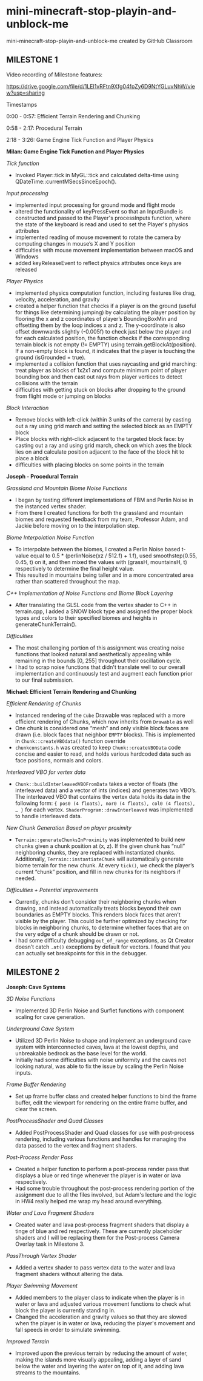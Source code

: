 # mini-minecraft-stop-playin-and-unblock-me
mini-minecraft-stop-playin-and-unblock-me created by GitHub Classroom

## MILESTONE 1

Video recording of Milestone features:

https://drive.google.com/file/d/1LEl1vRFtn9Xfg04fpZy6D9NtYGLuvNhW/view?usp=sharing

Timestamps

0:00 - 0:57: Efficient Terrain Rendering and Chunking

0:58 - 2:17: Procedural Terrain

2:18 - 3:26: Game Engine Tick Function and Player Physics


**Milan: Game Engine Tick Function and Player Physics**

_Tick function_
- Invoked Player::tick in MyGL::tick and calculated delta-time using QDateTime::currentMSecsSinceEpoch().

_Input processing_
- implemented input processing for ground mode and flight mode
- altered the functionality of keyPressEvent so that an InputBundle is constructed and passed to the Player's processInputs function, where the state of the keyboard is read and used to set the Player's physics attributes 
- implemented reading of mouse movement to rotate the camera by computing changes in mouse’s X and Y position
- difficulties with mouse movement implementation between macOS and Windows
- added keyReleaseEvent to reflect physics attributes once keys are released

_Player Physics_
- implemented physics computation function, including features like drag, velocity, acceleration, and gravity
- created a helper function that checks if a player is on the ground (useful for things like determining jumping) by calculating the player position by flooring the x and z coordinates of player’s BoundingBoxMin and offsetting them by the loop indices x and z. The y-coordinate is also offset downwards slightly (-0.005f) to check just below the player and for each calculated position, the function checks if the corresponding terrain block is not empty (!= EMPTY) using terrain.getBlockAt(position). If a non-empty block is found, it indicates that the player is touching the ground (isGrounded = true).
- implemented a collision function that uses raycasting and grid marching: treat player as blocks of 1x2x1 and compute minimum point of player bounding box and then cast out rays from player vertices to detect collisions with the terrain
- difficulties with getting stuck on blocks after dropping to the ground from flight mode or jumping on blocks

_Block Interaction_
- Remove blocks with left-click (within 3 units of the camera) by casting out a ray using grid march and setting the selected block as an EMPTY block
- Place blocks with right-click adjacent to the targeted block face: by casting out a ray and using grid march, check on which axes the block lies on and calculate position adjacent to the face of the block hit to place a block
- difficulties with placing blocks on some points in the terrain

**Joseph - Procedural Terrain**

_Grassland and Mountain Biome Noise Functions_
- I began by testing different implementations of FBM and Perlin Noise in the instanced vertex shader. 
- From there I created functions for both the grassland and mountain biomes and requested feedback from my team, Professor Adam, and Jackie before moving on to the interpolation step.

_Biome Interpolation Noise Function_
- To interpolate between the biomes, I created a Perlin Noise based t-value equal to 0.5 * (perlinNoise(xz / 512.f) + 1.f), used smoothstep(0.55, 0.45, t) on it, and then mixed the values with (grassH, mountainsH, t) respectively to determine the final height value. 
- This resulted in mountains being taller and in a more concentrated area rather than scattered throughout the map.

_C++ Implementation of Noise Functions and Biome Block Layering_
- After translating the GLSL code from the vertex shader to C++ in terrain.cpp, I added a SNOW block type and assigned the proper block types and colors to their specified biomes and heights in generateChunkTerrain().

_Difficulties_
- The most challenging portion of this assignment was creating noise functions that looked natural and aesthetically appealing while remaining in the bounds [0, 255] throughout their oscillation cycle. 
- I had to scrap noise functions that didn't translate well to our overall implementation and continuously test and augment each function prior to our final submission.

**Michael: Efficient Terrain Rendering and Chunking**

_Efficient Rendering of Chunks_

- Instanced rendering of the `Cube` Drawable was replaced with a more efficient rendering of Chunks, which now inherits from `Drawable` as well
- One chunk is considered one “mesh” and only visible block faces are drawn (i.e. block faces that neighbor `EMPTY` blocks). This is implemented in `Chunk::createVBOdata()` function override
- `chunkconstants.h` was created to keep `Chunk::createVBOData` code concise and easier to read, and holds various hardcoded data such as face positions, normals and colors. 

_Interleaved VBO for vertex data_

- `Chunk::buildInterleavedVBOFromData` takes a vector of floats (the interleaved data) and a vector of ints (indices) and generates two VBO’s. The interleaved VBO that contains the vertex data holds its data in the following form: `{ pos0 (4 floats), nor0 (4 floats), col0 (4 floats),  … }` for each vertex. `ShaderProgram::drawInterleaved` was implemented to handle interleaved data. 

_New Chunk Generation Based on player proximity_

- `Terrain::generateChunksInProximity` was implemented to build new chunks given a chunk position at (x, z). If the given chunk has “null” neighboring chunks, they are replaced with instantiated chunks. Additionally, `Terrain::instantiateChunk` will automatically generate biome terrain for the new chunk. At every `tick()`, we check the player’s current “chunk” position, and fill in new chunks for its neighbors if needed. 

_Difficulties + Potential improvements_

- Currently, chunks don’t consider their neighboring chunks when drawing, and instead automatically treats blocks beyond their own boundaries as EMPTY blocks. This renders block faces that aren’t visible by the player. This could be further optimized by checking for blocks in neighboring chunks, to determine whether faces that are on the very edge of a chunk should be drawn or not. 
- I had some difficulty debugging `out_of_range` exceptions, as Qt Creator doesn’t catch `.at()` exceptions by default for vectors. I found that you can actually set breakpoints for this in the debugger. 


## MILESTONE 2

**Joseph: Cave Systems**

_3D Noise Functions_

- Implemented 3D Perlin Noise and Surflet functions with component scaling for cave generation.

_Underground Cave System_

- Utilized 3D Perlin Noise to shape and implement an underground cave system with interconnected caves, lava at the lowest depths, and unbreakable bedrock as the base level for the world.
- Initially had some difficulties with noise uniformity and the caves not looking natural, was able to fix the issue by scaling the Perlin Noise inputs.

_Frame Buffer Rendering_

- Set up frame buffer class and created helper functions to bind the frame buffer, edit the viewport for rendering on the entire frame buffer, and clear the screen.

_PostProcessShader and Quad Classes_

- Added PostProcessShader and Quad classes for use with post-process rendering, including various functions and handles for managing the data passed to the vertex and fragment shaders.

_Post-Process Render Pass_

- Created a helper function to perform a post-process render pass that displays a blue or red tinge whenever the player is in water or lava respectively.
- Had some trouble throughout the post-process rendering portion of the assignment due to all the files involved, but Adam's lecture and the logic in HW4 really helped me wrap my head around everything.

_Water and Lava Fragment Shaders_

- Created water and lava post-process fragment shaders that display a tinge of blue and red respectively. These are currently placeholder shaders and I will be replacing them for the Post-process Camera Overlay task in Milestone 3.

_PassThrough Vertex Shader_

- Added a vertex shader to pass vertex data to the water and lava fragment shaders without altering the data.

_Player Swimming Movement_

- Added members to the player class to indicate when the player is in water or lava and adjusted various movement functions to check what block the player is currently standing in.
- Changed the acceleration and gravity values so that they are slowed when the player is in water or lava, reducing the player's movement and fall speeds in order to simulate swimming.

_Improved Terrain_

- Improved upon the previous terrain by reducing the amount of water, making the islands more visually appealing, adding a layer of sand below the water and layering the water on top of it, and adding lava streams to the mountains.
